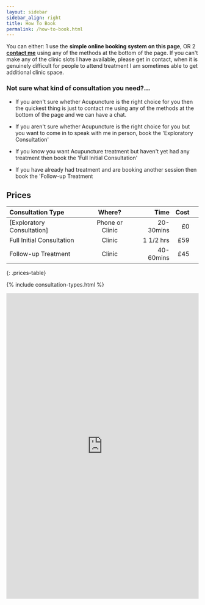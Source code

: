 ```yaml
---
layout: sidebar
sidebar_align: right
title: How To Book
permalink: /how-to-book.html
---
```


You can either: 
1 use the **simple online booking system on this page**, OR 
2 [**contact me**](#contact) using any of the methods at the bottom of the page.
If you can't make any of the clinic slots I have available, please get in contact, when it is genuinely difficult for people to attend treatment I am sometimes able to get additional clinic space.

### Not sure what kind of consultation you need?...

* If you aren't sure whether Acupuncture is the right choice for you then the quickest thing is just to contact me using any of the methods at the bottom of the page and we can have a chat.

* If you aren't sure whether Acupuncture is the right choice for you but you want to come in to speak with me in person, book the 'Exploratory Consultation'

* If you know you want Acupuncture treatment but haven't yet had any treatment then book the 'Full Initial Consultation'

* If you have already had treatment and are booking another session then book the 'Follow-up Treatment


## Prices

| Consultation Type |Where?| Time | Cost |   |
|:--------|:-------:|--------:|--------:|--------:|
| [Exploratory Consultation] | Phone or Clinic | 20-30mins   | £0 |
| Full Initial Consultation  | Clinic | 1 1/2 hrs   | £59    |
| Follow-up Treatment  | Clinic | 40-60mins   | £45   |
{: .prices-table}

{% include consultation-types.html %}

<iframe src="https://app.acuityscheduling.com/schedule.php?owner=14899767" width="100%" height="800" frameBorder="0"></iframe><script src="https://embed.acuityscheduling.com/js/embed.js" type="text/javascript"></script>

